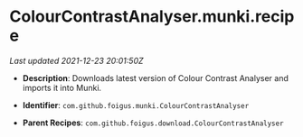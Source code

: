# ColourContrastAnalyser.munki.recipe

_Last updated 2021-12-23 20:01:50Z_

- **Description**: Downloads latest version of Colour Contrast Analyser and imports it into Munki.

- **Identifier**: `com.github.foigus.munki.ColourContrastAnalyser`

- **Parent Recipes**: `com.github.foigus.download.ColourContrastAnalyser`
